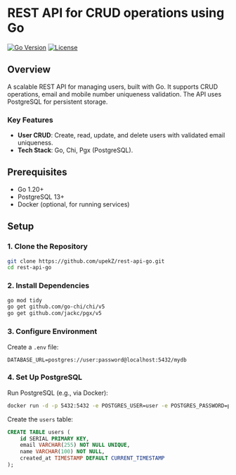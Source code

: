 # REST API for CRUD operations using Go

[![Go Version](https://img.shields.io/badge/Go-1.20+-00ADD8)](https://golang.org/)
[![License](https://img.shields.io/badge/License-MIT-blue.svg)](LICENSE)

## Overview
A scalable REST API for managing users, built with Go. It supports CRUD operations, email and mobile number uniqueness validation. The API uses PostgreSQL for persistent storage.

### Key Features
- **User CRUD**: Create, read, update, and delete users with validated email uniqueness.
- **Tech Stack**: Go, Chi, Pgx (PostgreSQL).

## Prerequisites
- Go 1.20+
- PostgreSQL 13+
- Docker (optional, for running services)

## Setup

### 1. Clone the Repository
```bash
git clone https://github.com/upekZ/rest-api-go.git
cd rest-api-go
```

### 2. Install Dependencies
```bash
go mod tidy
go get github.com/go-chi/chi/v5
go get github.com/jackc/pgx/v5
```

### 3. Configure Environment
Create a `.env` file:
```env
DATABASE_URL=postgres://user:password@localhost:5432/mydb
```

### 4. Set Up PostgreSQL
Run PostgreSQL (e.g., via Docker):
```bash
docker run -d -p 5432:5432 -e POSTGRES_USER=user -e POSTGRES_PASSWORD=password -e POSTGRES_DB=mydb postgres:13
```
Create the `users` table:
```sql
CREATE TABLE users (
    id SERIAL PRIMARY KEY,
    email VARCHAR(255) NOT NULL UNIQUE,
    name VARCHAR(100) NOT NULL,
    created_at TIMESTAMP DEFAULT CURRENT_TIMESTAMP
);
```
